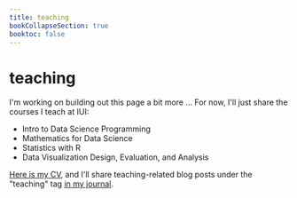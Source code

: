 ```yaml
---
title: teaching
bookCollapseSection: true
booktoc: false
---
```


# teaching

I'm working on building out this page a bit more ... For now, I'll just share the courses I teach at IUI:

- Intro to Data Science Programming
- Mathematics for Data Science
- Statistics with R
- Data Visualization Design, Evaluation, and Analysis

[Here is my CV](cv_2025.pdf), and I'll share teaching-related blog posts under the "teaching" tag [in my journal](/etc/tags/teaching).